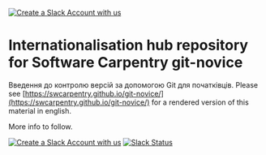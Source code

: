 [![Create a Slack Account with us][create_slack_svg]][slack_invite]

# Internationalisation hub repository for Software Carpentry git-novice

Введення до контролю версій за допомогою Git для початківців.
Please see [https://swcarpentry.github.io/git-novice/](https://swcarpentry.github.io/git-novice/) for a rendered version of this material in english.

More info to follow.

[create_slack_svg]: https://img.shields.io/badge/Create_Slack_Account-The_Carpentries-071159.svg
[slack_invite]: https://slack-invite.carpentries.org/

[![Create a Slack Account with us](https://img.shields.io/badge/Create_Slack_Account-The_Carpentries-071159.svg)](https://slack-invite.carpentries.org/)
[![Slack Status](https://img.shields.io/badge/Slack_Channel-swc--git-E01563.svg)](https://carpentries.slack.com/messages/C91JS49HD)
